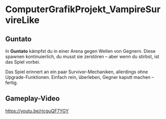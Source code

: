 # ComputerGrafikProjekt_VampireSurvireLike


## Guntato

In **Guntato** kämpfst du in einer Arena gegen Wellen von Gegnern. Diese spawnen kontinuierlich, du musst sie zerstören – aber wenn du stirbst, ist das Spiel vorbei.

Das Spiel erinnert an ein paar Survivor-Mechaniken, allerdings ohne Upgrade-Funktionen. Einfach rein, überleben, Gegner kaputt machen – fertig.

## Gameplay-Video
https://youtu.be/ricguQF7YGY

